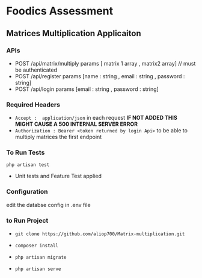 # Foodics Assessment 
## Matrices Multiplication Applicaiton

### APIs

- POST /api/matrix/multiply params [ matrix 1 array , matrix2 array] // must be authenticated
- POST /api/register params [name : string , email : string , password : string] 
- POST /api/login params [email : string , password : string]

### Required Headers 
- `Accept :  application/json` in each request **IF NOT ADDED THIS MIGHT CAUSE A 500 INTERNAL SERVER ERROR**  
- `Authorization : Bearer <token returned by login Api>` to be able to multiply matrices the first endpoint 


### To Run Tests 
`php artisan test` 
- Unit tests and Feature Test applied

### Configuration 
edit the databse config in .env file 

### to Run Project 
- `git clone https://github.com/aliop700/Matrix-multiplication.git`

- `composer install`

- `php artisan migrate`

- `php artisan serve`


